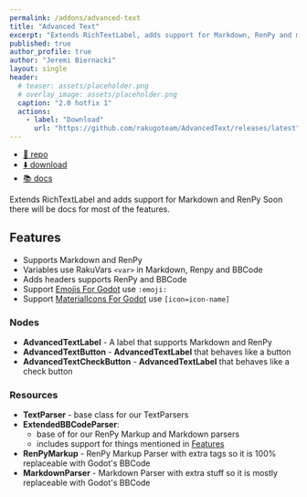 ```yaml
---
permalink: /addons/advanced-text
title: "Advanced Text"
excerpt: "Extends RichTextLabel, adds support for Markdown, RenPy and much more."
published: true
author_profile: true
author: "Jeremi Biernacki"
layout: single
header:
  # teaser: assets/placeholder.png
  # overlay_image: assets/placeholder.png
  caption: "2.0 hotfix 1"
  actions:
    - label: "Download"
      url: "https://github.com/rakugoteam/AdvancedText/releases/latest"
---
```


- [🌳 repo](https://github.com/rakugoteam/AdvancedText)
- [⬇️ download](https://github.com/rakugoteam/AdvancedText/releases/latest)
- [📚 docs](https://rakugoteam.github.io/advanced-text-docs/2.0/)

Extends RichTextLabel and adds support for Markdown and RenPy
Soon there will be docs for most of the features.

## Features

- Supports Markdown and RenPy
- Variables use RakuVars `<var>` in Markdown, Renpy and BBCode
- Adds headers supports RenPy and BBCode
- Support [Emojis For Godot](https://github.com/rakugoteam/Emojis-For-Godot) use `:emoji:`
- Support [MaterialIcons For Godot](https://github.com/rakugoteam/Godot-Material-Icons) use `[icon=icon-name]`

### Nodes

- **AdvancedTextLabel** - A label that supports Markdown and RenPy
- **AdvancedTextButton** - **AdvancedTextLabel** that behaves like a button
- **AdvancedTextCheckButton** - **AdvancedTextLabel** that behaves like a check button

### Resources

- **TextParser** - base class for our TextParsers
- **ExtendedBBCodeParser**:
  - base of for our RenPy Markup and Markdown parsers
  - includes support for things mentioned in [Features](#features)
- **RenPyMarkup** - RenPy Markup Parser with extra tags so it is 100% replaceable with Godot's BBCode
- **MarkdownParser** - Markdown Parser with extra stuff so it is mostly replaceable with Godot's BBCode
